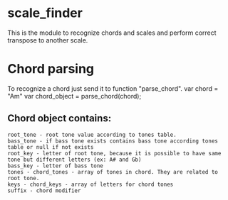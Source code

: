 # scale_finder

This is the module to recognize chords and scales and perform correct transpose to another scale. 

# Chord parsing
To recognize a chord just send it to function "parse_chord".
    var chord = "Am"
    var chord_object = parse_chord(chord);
## Chord object contains:
    root_tone - root tone value according to tones table.
    bass_tone - if bass tone exists contains bass tone according tones table or null if not exists
    root_key - letter of root tone, because it is possible to have same tone but different letters (ex: A# and Gb)
    bass_key - letter of bass tone
    tones - chord_tones - array of tones in chord. They are related to root tone.
    keys - chord_keys - array of letters for chord tones 
    suffix - chord modifier 

